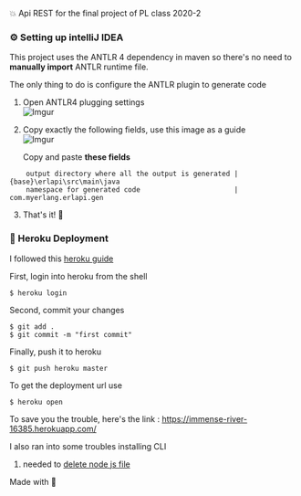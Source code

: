 :boom: Api REST for the final project of PL class 2020-2

### :gear: Setting up intelliJ IDEA
This project uses the ANTLR 4 dependency in maven so there's no need to **manually import** ANTLR runtime file.  

The only thing to do is configure the ANTLR plugin to generate code

1. Open ANTLR4 plugging settings  
![Imgur](https://i.imgur.com/zxSOvkb.png)
  
2. Copy exactly the following fields, use this image as a guide  
![Imgur](https://i.imgur.com/TJflg2Q.png)

   Copy and paste **these fields**
```
    output directory where all the output is generated | {base}\erlapi\src\main\java 
    namespace for generated code                       | com.myerlang.erlapi.gen   
```


3. That's it! :facepunch:

### :rocket: Heroku Deployment

I followed this [heroku guide](https://devcenter.heroku.com/articles/deploying-spring-boot-apps-to-heroku) 

First, login into heroku from the shell
```shell
$ heroku login
```

Second, commit your changes 
```shell
$ git add .
$ git commit -m "first commit"
```

Finally, push it to heroku
```shell
$ git push heroku master
```

To get the deployment url use
```shell
$ heroku open
```
To save you the trouble, here's the link :  https://immense-river-16385.herokuapp.com/

I also ran into some troubles installing CLI
1. needed to [delete node js file](https://stackoverflow.com/questions/32853495/heroku-cli-error)

Made with :purple_heart: